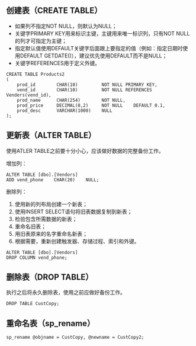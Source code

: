 ## 创建表（CREATE TABLE）

* 如果列不指定NOT NULL，则默认为NULL；
* 关键字PRIMARY KEY用来标识主键，主键用来唯一标识列，只有NOT NULL的列才可指定为主键；
* 指定默认值使用DEFAULT关键字后面跟上要指定的值（例如：指定日期时使用DEFAULT GETDATE\(\)），建议优先使用DEFAULT而不是NULL；
* 关键字REFERENCES用于定义外键。

```
CREATE TABLE Products2
(
    prod_id        CHAR(10)         NOT NULL PRIMARY KEY,
    vend_id        CHAR(10)         NOT NULL REFERENCES Venders(vend_id),
    prod_name      CHAR(254)        NOT NULL,
    prod_price     DECIMAL(8,2)     NOT NULL    DEFAULT 0.1,
    prod_desc      VARCHAR(1000)    NULL
);
```

## 更新表（ALTER TABLE）

使用ATLER TABLE之前要十分小心，应该做好数据的完整备份工作。

增加列：

```
ALTER TABLE [dbo].[Vendors]
ADD vend_phone    CHAR(20)    NULL;
```

删除列：

1. 使用新的列布局创建一个新表；
2. 使用INSERT SELECT语句将旧表数据复制到新表；
3. 检验包含所需数据的新表；
4. 重命名旧表；
5. 用旧表原来的名字重命名新表；
6. 根据需要，重新创建触发器、存储过程、索引和外键。

```
ALTER TABLE [dbo].[Vendors]
DROP COLUMN vend_phone;
```

## 删除表（DROP TABLE）

执行之后将永久删除表，使用之前应做好备份工作。

```
DROP TABLE CustCopy;
```

## 重命名表（sp\_rename）

```
sp_rename @objname = CustCopy, @newname = CustCopy2;
```



